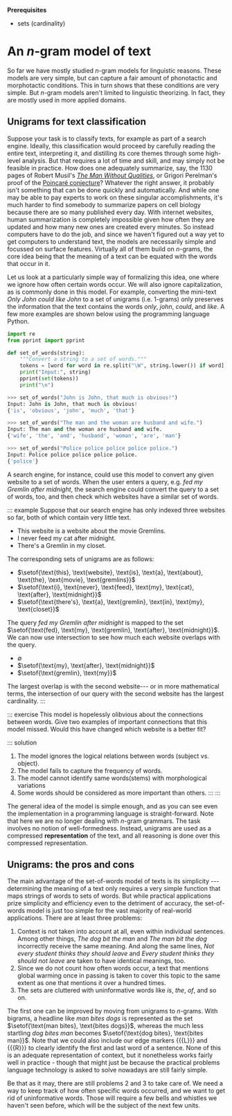 **Prerequisites**

- sets (cardinality)

# An $n$-gram model of text

So far we have mostly studied $n$-gram models for linguistic reasons.
These models are very simple, but can capture a fair amount of phonotactic and morphotactic conditions.
This in turn shows that these conditions are very simple.
But $n$-gram models aren't limited to linguistic theorizing.
In fact, they are mostly used in more applied domains.

## Unigrams for text classification

Suppose your task is to classify texts, for example as part of a search engine.
Ideally, this classification would proceed by carefully reading the entire text, interpreting it, and distilling its core themes through some high-level analysis.
But that requires a lot of time and skill, and may simply not be feasible in practice.
How does one adequately summarize, say, the 1130 pages of Robert Musil's [*The Man Without Qualities*](https://en.wikipedia.org/wiki/The_Man_Without_Qualities), or Grigori Perelman's proof of the [Poincaré conjecture](https://en.wikipedia.org/wiki/Poincar%C3%A9_conjecture)?
Whatever the right answer, it probably isn't something that can be done quickly and automatically.
And while one may be able to pay experts to work on these singular accomplishments, it's much harder to find somebody to summarize papers on cell biology because there are so many published every day.
With internet websites, human summarization is completely impossible given how often they are updated and how many new ones are created every minutes.
So instead computers have to do the job, and since we haven't figured out a way yet to get computers to understand text, the models are necessarily simple and focussed on surface features.
Virtually all of them build on $n$-grams, the core idea being that the meaning of a text can be equated with the words that occur in it.

Let us look at a particularly simple way of formalizing this idea, one where we ignore how often certain words occur.
We will also ignore capitalization, as is commonly done in this model. 
For example, converting the mini-text *Only John could like John* to a set of unigrams (i.e. $1$-grams) only preserves the information that the text contains the words *only*, *john*, *could*, and *like*.
A few more examples are shown below using the programming language Python.

```python
import re
from pprint import pprint

def set_of_words(string):
    """Convert a string to a set of words."""
    tokens = [word for word in re.split("\W", string.lower()) if word]
    print("Input:", string)
    pprint(set(tokens))
    print("\n")

>>> set_of_words("John is John, that much is obvious!")
Input: John is John, that much is obvious!
{'is', 'obvious', 'john', 'much', 'that'}

>>> set_of_words("The man and the woman are husband and wife.")
Input: The man and the woman are husband and wife.
{'wife', 'the', 'and', 'husband', 'woman', 'are', 'man'}

>>> set_of_words("Police police police police police.")
Input: Police police police police police.
{'police'}
```

A search engine, for instance, could use this model to convert any given website to a set of words.
When the user enters a query, e.g. *fed my Gremlin after midnight*, the search engine could convert the query to a set of words, too, and then check which websites have a similar set of words.

::: example
Suppose that our search engine has only indexed three websites so far, both of which contain very little text.


- This website is a website about the movie Gremlins.
- I never feed my cat after midnight.
- There's a Gremlin in my closet.


The corresponding sets of unigrams are as follows:


- $\setof{\text{this}, \text{website}, \text{is}, \text{a}, \text{about}, \text{the}, \text{movie}, \text{gremlins}}$
- $\setof{\text{i}, \text{never}, \text{feed}, \text{my}, \text{cat}, \text{after}, \text{midnight}}$
- $\setof{\text{there's}, \text{a}, \text{gremlin}, \text{in}, \text{my}, \text{closet}}$


The query *fed my Gremlin after midnight* is mapped to the set
$\setof{\text{fed}, \text{my}, \text{gremlin}, \text{after}, \text{midnight}}$.
We can now use intersection to see how much each website overlaps with the query.


- $\emptyset$
- $\setof{\text{my}, \text{after}, \text{midnight}}$
- $\setof{\text{gremlin}, \text{my}}$


The largest overlap is with the second website--- or in more mathematical terms, the intersection of our query with the second website has the largest cardinality.
:::

::: exercise
This model is hopelessly olibvious about the connections between words.
Give two examples of important connections that this model missed.
Would this have changed which website is a better fit?

::: solution
1. The model ignores the logical relations between words (subject vs. object).
1. The model fails to capture the frequency of words.
1. The model cannot identify same words(stems) with morphological variations 
1. Some words should be considered as more important than others.
:::
:::

The general idea of the model is simple enough, and as you can see even the implementation in a programming language is straight-forward.
Note that here we are no longer dealing with $n$-gram grammars.
The task involves no notion of well-formedness.
Instead, unigrams are used as a compressed **representation** of the text, and all reasoning is done over this compressed representation.

## Unigrams: the pros and cons

The main advantage of the set-of-words model of texts is its simplicity --- determining the meaning of a text only requires a very simple function that maps strings of words to sets of words.
But while practical applications prize simplicity and efficiency even to the detriment of accuracy, the set-of-words model is just too simple for the vast majority of real-world applications.
There are at least three problems:

1. Context is not taken into account at all, even within individual sentences.
   Among other things, *The dog bit the man* and *The man bit the dog* incorrectly receive the same meaning.
   And along the same lines, *Not every student thinks they should leave* and *Every student thinks they should not leave* are taken to have identical meanings, too.
1. Since we do not count how often words occur, a text that mentions global warming once in passing is taken to cover this topic to the same extent as one that mentions it over a hundred times.
1. The sets are cluttered with uninformative words like *is*, *the*, *of*, and so on.

The first one can be improved by moving from unigrams to $n$-grams.
With bigrams, a headline like *man bites dogs* is represented as the set $\setof{\text{man bites}, \text{bites dogs}}$, whereas the much less startling *dog bites man* becomes $\setof{\text{dog bites}, \text{bites man}}$.
Note that we could also include our edge markers {{{L}}} and {{{R}}} to clearly identify the first and last word of a sentence.
None of this is an adequate representation of context, but it nonetheless works fairly well in practice - though that might just be because the practical problems language technology is asked to solve nowadays are still fairly simple.

Be that as it may, there are still problems 2 and 3 to take care of.
We need a way to keep track of how often specific words occurred, and we want to get rid of uninformative words.
Those will require a few bells and whistles we haven't seen before, which will be the subject of the next few units.
